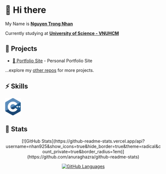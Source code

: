 # 👋 Hi there 

My Name is [**Nguyen Trong Nhan**](https://nhan925.github.io)

Currently studying at [**University of Science - VNUHCM**](https://www.hcmus.edu.vn/)

## 🚧 Projects

- [👀 Portfolio Site](https://nhan925.github.io) - Personal Portfolio Site

...explore my [other repos](https://github.com/nhan925?tab=repositories) for more projects.

## ⚡️ Skills

<img src="https://github.com/nhan925/nhan925/blob/main/cpp.svg" style="width: 50px; length: 50px;">

## 🔖 Stats
<div style = "text-align: center;">
[![GitHub Stats](https://github-readme-stats.vercel.app/api?username=nhan925&show_icons=true&hide_border=true&theme=radical&count_private=true&border_radius=1em)](https://github.com/anuraghazra/github-readme-stats)

[![GitHub Languages](https://github-readme-stats.vercel.app/api/top-langs/?&username=nhan925&layout=compact&hide_border=true&langs_count=8&theme=radical&border_radius=1em)](https://github.com/anuraghazra/github-readme-stats)
</div>




